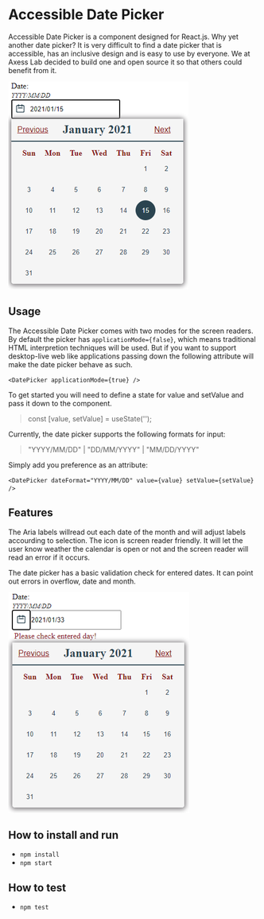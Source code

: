# Accessible Date Picker

Accessible Date Picker is a component designed for React.js. Why yet another date picker? 
It is very difficult to find a date picker that is accessible, has an inclusive design
and is easy to use by everyone.
We at Axess Lab decided to build one and open source it so that others could benefit 
from it. 

 ![DatePicker](/datePickerImage.png)


## Usage

The Accessible Date Picker comes with two modes for the screen readers. 
By default the picker has <code>applicationMode={false}</code>, which means traditional HTML 
interpretion techniques will be used. But if you want to support desktop-live web like applications 
passing down the following attribute will make the date picker behave as such. 

    <DatePicker applicationMode={true} />

To get started you will need to define a state for value and setValue and pass it down to the component.

> const [value, setValue] = useState('');

Currently, the date picker supports the following formats for input:

> "YYYY/MM/DD" | "DD/MM/YYYY" | "MM/DD/YYYY"

Simply add you preference as an attribute:

    <DatePicker dateFormat="YYYY/MM/DD" value={value} setValue={setValue}  />

## Features

The Aria labels willread out each date of the month and will adjust labels accourding to selection. The icon is
screen reader friendly. It will let the user know weather the calendar is open or not and the screen reader 
will read an error if it occurs.

The date picker has a basic validation check for entered dates. It can point out errors in 
overflow, date and month.

 ![DatePicker](/errorImage.png)


## How to install and run
* ```npm install```
* ```npm start```

## How to test
* ```npm test```
